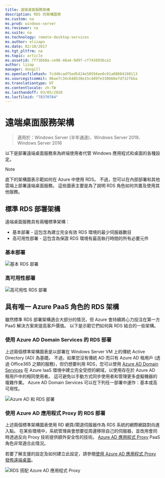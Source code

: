 ```yaml
---
title: 遠端桌面服務架構
description: RDS 的架構圖表
ms.custom: na
ms.prod: windows-server
ms.reviewer: na
ms.suite: na
ms.technology: remote-desktop-services
ms.author: elizapo
ms.date: 02/10/2017
ms.tgt_pltfrm: na
ms.topic: article
ms.assetid: 7f73bb0a-ce98-48a4-9d9f-cf7438936ca1
author: lizap
manager: dongill
ms.openlocfilehash: 7cd46cadf5ed5424e50556ee0c91a80804108113
ms.sourcegitcommit: 06ae7c34c648538e15c4d9fe330668e7df32fbba
ms.translationtype: HT
ms.contentlocale: zh-TW
ms.lasthandoff: 03/05/2020
ms.locfileid: "78370784"
---
```

# <a name="remote-desktop-services-architecture"></a>遠端桌面服務架構

>適用於：Windows Server (半年通道)、Windows Server 2019、Windows Server 2016

以下是部署遠端桌面服務來為終端使用者代管 Windows 應用程式和桌面的各種設定。

>[!NOTE]
> 底下的架構圖表示範如何在 Azure 中使用 RDS。 不過，您可以在內部部署和其他雲端上部署遠端桌面服務。 這些圖表主要是為了說明 RDS 角色如何共置及使用其他服務。

## <a name="standard-rds-deployment-architectures"></a>標準 RDS 部署架構

遠端桌面服務具有兩種標準架構：
-   基本部署 - 這包含為建立完全有效 RDS 環境的最少伺服器數目
-   高可用性部署 - 這包含為保證 RDS 環境有最高執行時間的所有必要元件

### <a name="basic-deployment"></a>基本部署

![基本 RDS 部署](./media/basic-rds.png)

### <a name="highly-available-deployment"></a>高可用性部署

![高可用性 RDS 部署](./media/ha-rds.png)

## <a name="rds-architectures-with-unique-azure-paas-roles"></a>具有唯一 Azure PaaS 角色的 RDS 架構

雖然標準 RDS 部署架構適合大部分的情況，但 Azure 會持續將心力投注在第一方 PaaS 解決方案來提高客戶價值。 以下是示範它們如何與 RDS 結合的一些架構。

### <a name="rds-deployment-with-azure-ad-domain-services"></a>使用 Azure AD Domain Services 的 RDS 部署

上述兩個標準架構圖表是以部署在 Windows Server VM 上的傳統 Active Directory (AD) 為基礎。 不過，如果您沒有傳統 AD 而只有 Azure AD 租用戶 (透過 Office365 之類的服務)，但仍想要利用 RDS，您可以使用 [Azure AD Domain Services](https://docs.microsoft.com/azure/active-directory-domain-services/active-directory-ds-overview) 在 Azure IaaS 環境中建立完全受控的網域，以使用存在於 Azure AD 租用戶中的相同使用者。 這可避免以手動方式同步使用者和管理更多虛擬機器的複雜作業。 Azure AD Domain Services 可以在下列任一部署中運作：基本或高可用性。

![Azure AD 和 RDS 部署](./media/aadds-rds.png)

### <a name="rds-deployment-with-azure-ad-application-proxy"></a>使用 Azure AD 應用程式 Proxy 的 RDS 部署

上述兩個標準架構圖表使用 RD 網頁/閘道伺服器作為 RDS 系統的網際網路對向進入點。 在某些環境中，系統管理員會想要從周邊移除自己的伺服器，並改用會同時透過反向 Proxy 技術提供額外安全性的技術。 [Azure AD 應用程式 Proxy](https://docs.microsoft.com/azure/active-directory/active-directory-application-proxy-get-started) PaaS 角色非常適合此情況。

若要了解支援的設定及如何建立此設定，請參閱[使用 Azure AD 應用程式 Proxy 發佈遠端桌面](/azure/active-directory/application-proxy-publish-remote-desktop)。

![RDS 搭配 Azure AD 應用程式 Proxy](./media/aadappproxy-rds.png)
